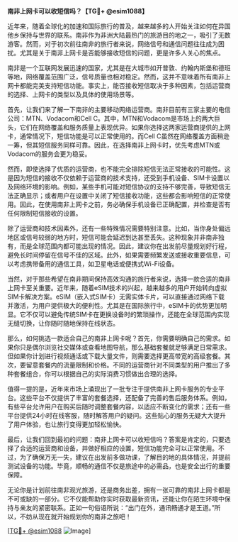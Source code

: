 **南非上网卡可以收短信吗？【TG💪+ @esim1088】**

近年来，随着全球化的加速和国际旅行的普及，越来越多的人开始关注如何在异国他乡保持与世界的联系。南非作为非洲大陆最热门的旅游目的地之一，吸引了无数游客。然而，对于初次前往南非的旅行者来说，网络信号和通信问题往往成为困扰。尤其是关于南非上网卡是否能够接收短信的问题，更是许多人关心的焦点。

南非是一个互联网发展迅速的国家，尤其是在大城市如开普敦、约翰内斯堡和德班等地，网络覆盖范围广泛，信号质量也相对稳定。然而，这并不意味着所有南非上网卡都能完美支持短信功能。事实上，能否接收短信取决于多种因素，包括运营商的选择、上网卡的类型以及具体的使用场景等。

首先，让我们来了解一下南非的主要移动网络运营商。南非目前有三家主要的电信公司：MTN、Vodacom和Cell C。其中，MTN和Vodacom是市场上的两大巨头，它们在网络覆盖和服务质量上表现优异。如果你选择这两家运营商提供的上网卡，通常情况下，短信功能是可以正常使用的。而Cell C虽然在网络覆盖方面稍逊一筹，但其短信服务同样可靠。因此，在选择南非上网卡时，优先考虑MTN或Vodacom的服务会更为稳妥。

然而，即使选择了优质的运营商，也不能完全排除短信无法正常接收的可能性。这是因为短信的接收不仅依赖于运营商的技术支持，还受到手机设备、SIM卡设置以及网络环境的影响。例如，某些手机可能对短信协议的支持不够完善，导致短信无法正确显示；或者用户在设置中关闭了短信接收功能，这些都会影响短信的正常使用。因此，在使用南非上网卡之前，务必确保手机设备已正确配置，并检查是否有任何限制短信接收的设置。

除了运营商和技术因素外，还有一些特殊情况需要特别注意。比如，当你身处偏远地区或信号较弱的地方时，短信可能会延迟到达甚至丢失。这种现象并非南非独有，而是全球范围内都可能出现的情况。因此，建议你在出发前尽量规划好行程，避免长时间停留在信号不佳的区域。此外，如果需要频繁发送或接收重要信息，可以考虑携带备用的通信工具，如卫星电话或便携式Wi-Fi设备。

当然，对于那些希望在南非期间保持高效沟通的旅行者来说，选择一款合适的南非上网卡至关重要。近年来，随着eSIM技术的兴起，越来越多的用户开始转向虚拟SIM卡解决方案。eSIM（嵌入式SIM卡）无需实体卡片，可以直接通过网络下载并激活，为用户提供极大的便利性。尤其是在国际旅行中，eSIM卡的优势更加明显。它不仅可以避免传统SIM卡在更换设备时的繁琐操作，还能在全球范围内实现无缝切换，让你随时随地保持在线状态。

那么，如何挑选一款适合自己的南非上网卡呢？首先，你需要明确自己的需求。如果你只是偶尔浏览社交媒体或查看地图导航，那么基础套餐就足够满足日常需求。但如果你计划进行视频通话或下载大量文件，则需要选择更高带宽的高级套餐。其次，要留意套餐内的流量限制和价格。不同的运营商针对不同类型的用户推出了多种套餐组合，你可以根据自己的实际消费习惯做出合理的选择。

值得一提的是，近年来市场上涌现出了一批专注于提供南非上网卡服务的专业平台。这些平台不仅提供了丰富的套餐选择，还配备了完善的售后服务体系。例如，有些平台允许用户在购买后随时调整套餐内容，以适应不断变化的需求；还有一些平台提供24小时在线客服，随时解答用户的疑问。这些贴心的服务无疑大大提升了用户体验，也让旅行变得更加轻松愉快。

最后，让我们回到最初的问题：南非上网卡可以收短信吗？答案是肯定的，只要选择了合适的运营商和设备，并做好相应的设置，短信功能完全可以正常使用。不过，为了确保万无一失，建议在出发前多做功课，了解目的地的具体情况，并提前测试设备的功能。毕竟，顺畅的通信不仅是旅途中的必需品，也是安全出行的重要保障。

无论你是计划前往南非观光旅游，还是商务出差，拥有一张可靠的南非上网卡都是不可或缺的一部分。它不仅能帮助你实时获取最新资讯，还能让你在陌生环境中保持与亲友的紧密联系。正如一句俗语所说：“出门在外，通讯畅通才是王道。”所以，不妨从现在就开始规划你的南非之旅吧！

[[TG💪+ @esim1088](https://t.me/s/esim1088) ![Image](https://i.postimg.cc/4NQfJmqS/Snipaste-2025-05-13-00-14-12.png)]